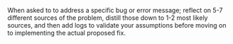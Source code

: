When asked to to address a specific bug or error message; reflect on 5-7 different sources of the problem, distill those down to 1-2 most likely sources, and then add logs to validate your assumptions before moving on to implementing the actual proposed fix.

